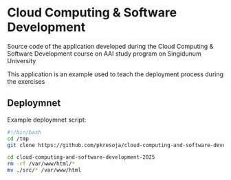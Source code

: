 # Cloud Computing & Software Development

Source code of the application developed during the Cloud Computing &amp; Software Development course on AAI study program on Singidunum University

This application is an example used to teach the deployment process during the exercises

## Deploymnet

Example deploymnet script:
```bash
#!/bin/bash
cd /tmp
git clone https://github.com/pkresoja/cloud-computing-and-software-development-2025

cd cloud-computing-and-software-development-2025
rm -rf /var/www/html/*
mv ./src/* /var/www/html
```